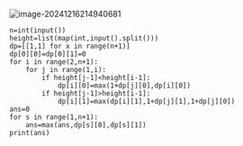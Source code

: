 ![image-20241216214940681](C:\Users\宋铠仁\AppData\Roaming\Typora\typora-user-images\image-20241216214940681.png)

```
n=int(input())
height=list(map(int,input().split()))
dp=[[1,1] for x in range(n+1)]
dp[0][0]=dp[0][1]=0
for i in range(2,n+1):
    for j in range(1,i):
        if height[j-1]<height[i-1]:
            dp[i][0]=max(1+dp[j][0],dp[i][0])
        if height[j-1]>height[i-1]:
            dp[i][1]=max(dp[i][1],1+dp[j][1],1+dp[j][0])
ans=0
for s in range(1,n+1):
    ans=max(ans,dp[s][0],dp[s][1])
print(ans)
```